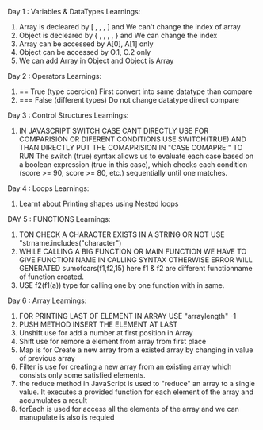 Day 1 : Variables & DataTypes
Learnings:

1. Array is decleared by [ , , , ] and We can't change the index of array
2. Object is decleared by { , , , , } and We can change the index
3. Array can be accessed by A[0], A[1] only
4. Object can be accessed by O.1, O.2 only
5. We can add Array in Object and Object is Array


Day 2 : Operators
Learnings: 
1. ==   True (type coercion)       First convert into same datatype than compare
2. ===  False (different types)    Do not change datatype direct compare

Day 3 : Control Structures
Learnings:

1. IN JAVASCRIPT SWITCH CASE CANT DIRECTLY USE FOR COMPARISION OR DIFERENT CONDITIONS USE SWITCH(TRUE) AND THAN DIRECTLY PUT THE COMAPRISION IN "CASE COMAPRE:" TO RUN
The switch (true) syntax allows us to evaluate each case based on a boolean expression (true in this case), which checks each condition (score >= 90, score >= 80, etc.) sequentially until one matches.

Day 4 : Loops
Learnings: 

1. Learnt about Printing shapes using Nested loops

DAY 5 : FUNCTIONS 
Learnings: 

1. TON CHECK A CHARACTER EXISTS IN A STRING OR NOT USE "strname.includes("character")
2.  WHILE CALLING A BIG FUNCTION OR MAIN FUNCTION WE HAVE TO GIVE FUNCTION NAME IN CALLING SYNTAX OTHERWISE ERROR WILL GENERATED 
    sumofcars(f1,f2,15)  here f1 & f2 are different functionname of function created. 
3. USE f2(f1(a)) type for calling one by one function with in same. 

Day 6 : Array
Learnings: 

1. FOR PRINTING LAST OF ELEMENT IN ARRAY USE "arraylength" -1
2. PUSH METHOD INSERT THE ELEMENT AT LAST
3. Unshift use for add a number at first position in Array
4. Shift use for remore a element from array from first place
5. Map is for Create a new array from a existed array by changing in value of previous array
6. Filter is use for creating a new array from an existing array  which consists only some satisfied elements.
7. the reduce method in JavaScript is used to "reduce" an array to a single value. It executes a provided function for each element of the array and accumulates a result
8. forEach is used for access all the elements of the array and we can manupulate is also is requied 

   
